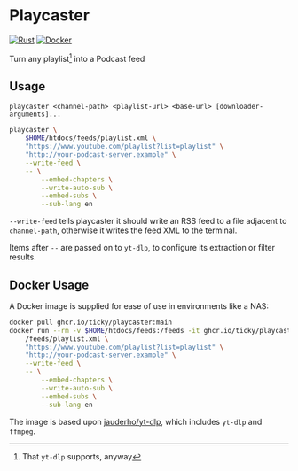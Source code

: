# Playcaster

[![Rust](https://github.com/ticky/playcaster/actions/workflows/rust.yml/badge.svg)](https://github.com/ticky/playcaster/actions/workflows/rust.yml) [![Docker](https://github.com/ticky/playcaster/actions/workflows/docker-publish.yml/badge.svg)](https://github.com/ticky/playcaster/actions/workflows/docker-publish.yml)

Turn any playlist[^1] into a Podcast feed

## Usage

`playcaster <channel-path> <playlist-url> <base-url> [downloader-arguments]...`

```sh
playcaster \
	$HOME/htdocs/feeds/playlist.xml \
	"https://www.youtube.com/playlist?list=playlist" \
	"http://your-podcast-server.example" \
	--write-feed \
	-- \
		--embed-chapters \
		--write-auto-sub \
		--embed-subs \
		--sub-lang en
```

`--write-feed` tells playcaster it should write an RSS feed to a file adjacent to `channel-path`, otherwise it writes the feed XML to the terminal.

Items after `--` are passed on to `yt-dlp`, to configure its extraction or filter results.

## Docker Usage

A Docker image is supplied for ease of use in environments like a NAS:

```sh
docker pull ghcr.io/ticky/playcaster:main
docker run --rm -v $HOME/htdocs/feeds:/feeds -it ghcr.io/ticky/playcaster:main \
	/feeds/playlist.xml \
	"https://www.youtube.com/playlist?list=playlist" \
	"http://your-podcast-server.example" \
	--write-feed \
	-- \
		--embed-chapters \
		--write-auto-sub \
		--embed-subs \
		--sub-lang en
```

The image is based upon [jauderho/yt-dlp](https://hub.docker.com/r/jauderho/yt-dlp), which includes `yt-dlp` and `ffmpeg`.

[^1]: That `yt-dlp` supports, anyway
